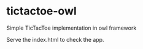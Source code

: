 # tictactoe-owl
Simple TicTacToe implementation in owl framework

Serve the index.html to check the app.
